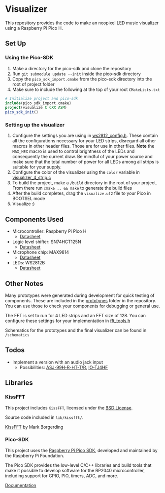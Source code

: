 # Visualizer

This repository provides the code to make an neopixel LED music visualizer using a Raspberry Pi Pico H.

## Set Up
### Using the Pico-SDK
1. Make a directory for the pico-sdk and clone the repository
2. Run `git submodule update --init` inside the pico-sdk directory
3. Copy the `pico_sdk_import.cmake` from the pico-sdk directory into the root of project folder
4. Make sure to include the following at the top of your root `CMakeLists.txt`
```cmake
# Initialize project and pico-sdk
include(pico_sdk_import.cmake)
project(visualize C CXX ASM)
pico_sdk_init()
```

### Setting up the visualizer
1. Configure the settings you are using in [ws2812_config.h](/src/utils/include/utils/ws2812_config.h). These contain all the configurations necessary for your LED strips, disregard all other macros in other header files. Those are for use in other files. __Note__ the `MAX_HEX` macro is used to control brightness of the LEDs and consequently the current draw. Be mindful of your power source and make sure that the total number of power for all LEDs among all strips is suitable for your supply.
2. Configure the color of the visualizer using the `color` variable in [visualizer_4_strip.c](/src/prototypes/visualizer_4_strip.c)
3. To build the project, make a `/build` directory in the root of your project. From there run `cmake .. && make` to generate the build files
4. After the build completes, drag the `visualize.uf2` file to your Pico in BOOTSEL mode
5. Visualize :)


## Components Used
- Microcontroller: Raspberry Pi Pico H
    - [Datasheet](#https://datasheets.raspberrypi.com/rp2040/rp2040-datasheet.pdf) 
- Logic level shifter: SN74HCT125N 
    - [Datasheet](#https://www.ti.com/lit/ds/symlink/sn74hct125.pdf)
- Microphone chip: MAX9814
    - [Datasheet](#https://www.analog.com/media/en/technical-documentation/data-sheets/max9814.pdf)
- LEDs: WS2812B
    - [Datasheet](#https://cdn-shop.adafruit.com/datasheets/WS2812B.pdf)

## Other Notes
Many prototypes were generated during development for quick testing of components. These are included in the [prototypes](/src/prototypes) folder in the repository. You can use those to check your components for debugging or general use.

The FFT is set to run for 4 LED strips and an FFT size of 128. You can configure these settings for your implementation in [fft_tools.h](/src/utils/include/utils/fft_tools.h)

Schematics for the prototypes and the final visualizer can be found in `/schematics`

## Todos
- Implement a version with an audio jack input
    - Possibilities: [ASJ-99H-R-HT-T/R](#https://www.digikey.com/en/products/detail/adam-tech/ASJ-99H-R-HT-T-R/9833241), [IO-TJ4HF](#https://www.digikey.com/en/products/detail/io-audio-technologies/IO-TJ4HF/16716003?gclsrc=aw.ds&gad_source=1&gad_campaignid=22396809060&gbraid=0AAAAADrbLlh6q7gbxXOqPmuC6bUnFlxGn&gclid=CjwKCAjwiY_GBhBEEiwAFaghvjgFTZbfQh3csM44TE7TfjPe7T0tk1c0UkYRNDi3wllPrSz7ePETPRoCotsQAvD_BwE)

## Libraries
### KissFFT
This project includes `KissFFT`, licensed under the [BSD License](https://github.com/mborgerding/kissfft/blob/master/COPYING).

Source code included in `lib/kissfft/`.

[KissFFT](https://github.com/mborgerding/kissfft) by Mark Borgerding

### Pico-SDK
This project uses the [Raspberry Pi Pico SDK](https://github.com/raspberrypi/pico-sdk), developed and maintained by the Raspberry Pi Foundation.  

The Pico SDK provides the low-level C/C++ libraries and build tools that make it possible to develop software for the RP2040 microcontroller, including support for GPIO, PIO, timers, ADC, and more.

[Documentation](#https://datasheets.raspberrypi.com/pico/raspberry-pi-pico-c-sdk.pdf)
